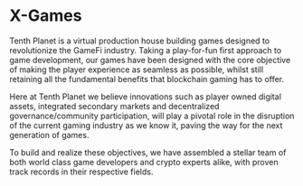 # X-Games
Tenth Planet is a virtual production house building games designed to revolutionize the GameFi industry. Taking a play-for-fun first approach to game development, our games have been designed with the core objective of making the player experience as seamless as possible, whilst still retaining all the fundamental benefits that blockchain gaming has to offer. 

Here at Tenth Planet we believe innovations such as player owned digital assets, integrated secondary markets and decentralized governance/community participation, will play a pivotal role in the disruption of the current gaming industry as we know it, paving the way for the next generation of games.

To build and realize these objectives, we have assembled a stellar team of both world class game developers and crypto experts alike, with proven track records in their respective fields.

